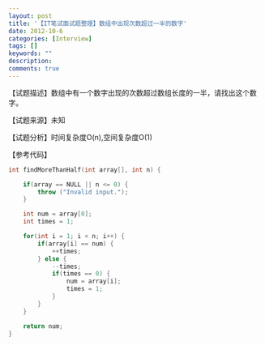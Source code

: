 ```yaml
---
layout: post
title: '【IT笔试面试题整理】数组中出现次数超过一半的数字'
date: 2012-10-6
categories: [Interview]
tags: []
keywords: ""
description: 
comments: true
---
```

【试题描述】数组中有一个数字出现的次数超过数组长度的一半，请找出这个数字。

【试题来源】未知

【试题分析】时间复杂度O(n),空间复杂度O(1)

【参考代码】

``` cpp 
int findMoreThanHalf(int array[], int n) {

	if(array == NULL || n <= 0) {
		throw ("Invalid input.");
	}

	int num = array[0];
	int times = 1;

	for(int i = 1; i < n; i++) {
		if(array[i] == num) {
			++times;
		} else {
			--times;
			if(times == 0) {
				num = array[i];
				times = 1;
			}
		}
	}

	return num;
}
```
